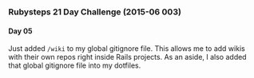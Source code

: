 ### Rubysteps 21 Day Challenge (2015-06 003)

#### Day 05

Just added ```/wiki``` to my global gitignore file. This allows me to add wikis with their own repos right inside Rails projects.
As an aside, I also added that global gitignore file into my dotfiles.
